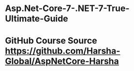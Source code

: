 # Asp.Net-Core-7-.NET-7-True-Ultimate-Guide
# GitHub Course Source https://github.com/Harsha-Global/AspNetCore-Harsha
